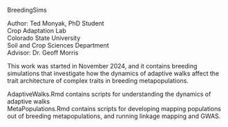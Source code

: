 BreedingSims<br />

Author: Ted Monyak, PhD Student<br />
Crop Adaptation Lab<br />
Colorado State University<br />
Soil and Crop Sciences Department<br />
Advisor: Dr. Geoff Morris<br />

This work was started in November 2024, and it contains breeding simulations
that investigate how the dynamics of adaptive walks affect the trait architecture
of complex traits in breeding metapopulations.<br />

AdaptiveWalks.Rmd contains scripts for understanding the dynamics of adaptive walks<br />
MetaPopulations.Rmd contains scripts for developing mapping populations out
of breeding metapopulations, and running linkage mapping and GWAS.